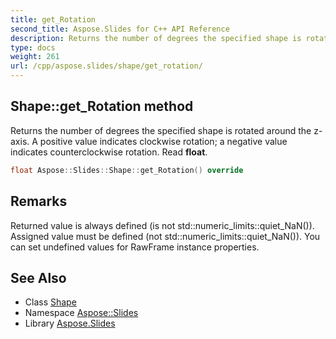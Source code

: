 ```yaml
---
title: get_Rotation
second_title: Aspose.Slides for C++ API Reference
description: Returns the number of degrees the specified shape is rotated around the z-axis. A positive value indicates clockwise rotation; a negative value indicates counterclockwise rotation. Read float.
type: docs
weight: 261
url: /cpp/aspose.slides/shape/get_rotation/
---
```

## Shape::get_Rotation method


Returns the number of degrees the specified shape is rotated around the z-axis. A positive value indicates clockwise rotation; a negative value indicates counterclockwise rotation. Read **float**.

```cpp
float Aspose::Slides::Shape::get_Rotation() override
```

## Remarks


Returned value is always defined (is not std::numeric_limits<float>::quiet_NaN()). Assigned value must be defined (not std::numeric_limits<float>::quiet_NaN()). You can set undefined values for RawFrame instance properties. 
## See Also

* Class [Shape](../)
* Namespace [Aspose::Slides](../../)
* Library [Aspose.Slides](../../../)
